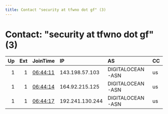 ```yaml
---
title: Contact "security at tfwno dot gf" (3)
---
```


# Contact: "security at tfwno dot gf" (3)

|   Up |   Ext | JoinTime                                                                                              | IP              | AS               | CC   |   ORp |   Dirp | OS    | Version   | Nickname     |   eFamMembers |
|-----:|------:|:------------------------------------------------------------------------------------------------------|:----------------|:-----------------|:-----|------:|-------:|:------|:----------|:-------------|--------------:|
|    1 |     1 | [06:44:11](https://nusenu.github.io/OrNetStats/w/relay/3139FC689507B4FA54AAA59A8C71AAF2B1BB04D6.html) | 143.198.57.103  | DIGITALOCEAN-ASN | us   |  9001 |      0 | Linux | 0.4.7.7   | simplerelay1 |             3 |
|    1 |     1 | [06:44:14](https://nusenu.github.io/OrNetStats/w/relay/96EC050F6AF7BE89A5EEE27F0F6AD6B5CA3247E7.html) | 164.92.215.125  | DIGITALOCEAN-ASN | us   |  9001 |      0 | Linux | 0.4.7.7   | SimpleRelay2 |             3 |
|    1 |     1 | [06:44:17](https://nusenu.github.io/OrNetStats/w/relay/1E966CC6267CA334E11ACECE6274896981BED857.html) | 192.241.130.244 | DIGITALOCEAN-ASN | us   |  9001 |      0 | Linux | 0.4.7.7   | SimpleRelay3 |             3 |
